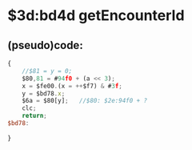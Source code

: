 ﻿
# $3d:bd4d getEncounterId


## (pseudo)code:
```js
{
	//$81 = y = 0;
	$80,81 = #94f0 + (a << 3);
	x = $fe00.(x = ++$f7) & #3f;
	y = $bd78.x;
	$6a = $80[y];	//$80: $2e:94f0 + ?
	clc;
	return;
$bd78:
	
}
```



